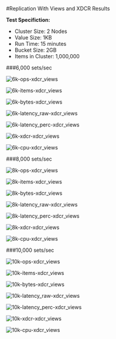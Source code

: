 #Replication With Views and XDCR Results

**Test Specifiction:**

* Cluster Size: 2 Nodes
* Value Size: 1KB
* Run Time: 15 minutes
* Bucket Size: 2GB
* Items in Cluster: 1,000,000

###6,000 sets/sec

![6k-ops-xdcr_views](images/xdcr_views/6k_ops.png)

![6k-items-xdcr_views](images/xdcr_views/6k_items.png)

![6k-bytes-xdcr_views](images/xdcr_views/6k_bytes.png)

![6k-latency_raw-xdcr_views](images/xdcr_views/6k_latency_raw.png)

![6k-latency_perc-xdcr_views](images/xdcr_views/6k_latency_perc.png)

![6k-xdcr-xdcr_views](images/xdcr_views/6k_xdcr.png)

![6k-cpu-xdcr_views](images/xdcr_views/6k_cpu.png)

###8,000 sets/sec

![8k-ops-xdcr_views](images/xdcr_views/8k_ops.png)

![8k-items-xdcr_views](images/xdcr_views/8k_items.png)

![8k-bytes-xdcr_views](images/xdcr_views/8k_bytes.png)

![8k-latency_raw-xdcr_views](images/xdcr_views/8k_latency_raw.png)

![8k-latency_perc-xdcr_views](images/xdcr_views/8k_latency_perc.png)

![8k-xdcr-xdcr_views](images/xdcr_views/8k_xdcr.png)

![8k-cpu-xdcr_views](images/xdcr_views/8k_cpu.png)

###10,000 sets/sec

![10k-ops-xdcr_views](images/xdcr_views/10k_ops.png)

![10k-items-xdcr_views](images/xdcr_views/10k_items.png)

![10k-bytes-xdcr_views](images/xdcr_views/10k_bytes.png)

![10k-latency_raw-xdcr_views](images/xdcr_views/10k_latency_raw.png)

![10k-latency_perc-xdcr_views](images/xdcr_views/10k_latency_perc.png)

![10k-xdcr-xdcr_views](images/xdcr_views/10k_xdcr.png)

![10k-cpu-xdcr_views](images/xdcr_views/10k_cpu.png)
